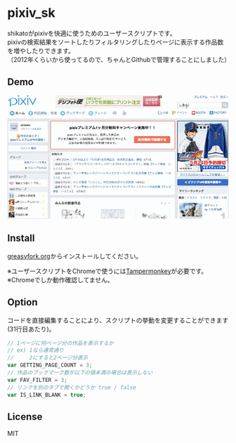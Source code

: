 # pixiv_sk

shikatoがpixivを快適に使うためのユーザースクリプトです。   
pixivの検索結果をソートしたりフィルタリングしたりページに表示する作品数を増やしたりできます。   
（2012年くらいから使ってるので、ちゃんとGithubで管理することにしました）

## Demo
![gif](./sample.gif)

## Install
[greasyfork.org](https://greasyfork.org/ja/scripts/2247-pixiv-sk)からインストールしてください。 

※ユーザースクリプトをChromeで使うには[Tampermonkey](https://chrome.google.com/webstore/detail/tampermonkey/dhdgffkkebhmkfjojejmpbldmpobfkfo?hl=ja)が必要です。  
※Chromeでしか動作確認してません。

## Option
コードを直接編集することにより、スクリプトの挙動を変更することができます(31行目あたり)。   
```javascript
// 1ページに何ページ分の作品を表示するか
// ex) 1なら通常通り
//     2にすると2ページ分表示
var GETTING_PAGE_COUNT = 3;
// 作品のブックマーク数が以下の値未満の場合は表示しない
var FAV_FILTER = 3;
// リンクを別のタブで開くかどうか true / false
var IS_LINK_BLANK = true; 
```

## License
MIT
